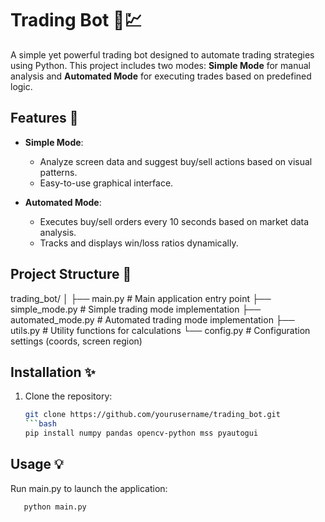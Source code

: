 # Trading Bot 🤖💹

A simple yet powerful trading bot designed to automate trading strategies using Python. This project includes two modes: **Simple Mode** for manual analysis and **Automated Mode** for executing trades based on predefined logic.

## Features 🚀

- **Simple Mode**: 
  - Analyze screen data and suggest buy/sell actions based on visual patterns.
  - Easy-to-use graphical interface.

- **Automated Mode**: 
  - Executes buy/sell orders every 10 seconds based on market data analysis.
  - Tracks and displays win/loss ratios dynamically.

## Project Structure 📂
trading_bot/
│
├── main.py # Main application entry point
├── simple_mode.py # Simple trading mode implementation
├── automated_mode.py # Automated trading mode implementation
├── utils.py # Utility functions for calculations
└── config.py # Configuration settings (coords, screen region)


## Installation ✨

1. Clone the repository:
   ```bash
   git clone https://github.com/yourusername/trading_bot.git
   ```bash
   pip install numpy pandas opencv-python mss pyautogui

## Usage 💡
  Run main.py to launch the application:
   ```bash
      python main.py

